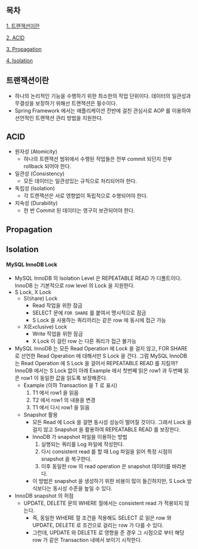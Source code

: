 ## 목차
[1. 트랜잭션이란](#트랜잭션이란)

[2. ACID](#ACID)

[3. Propagation](#Propagation)

[4. Isolation](#Isolation)

## 트랜잭션이란
* 하나의 논리적인 기능을 수행하기 위한 최소한의 작업 단위이다. 데이터의 일관성과 무결성을 보장하기 위해선 트랜잭션은 필수이다.
* Spring Framework 에서는 애플리케이션 전반에 걸친 관심사로 AOP 를 이용하여 선언적인 트랜잭션 관리 방법을 지원한다.

## ACID
* 원자성 (Atomicity)
  * 하나의 트랜잭션 범위에서 수행된 작업들은 전부 commit 되던지 전부 rollback 되어야 한다.
* 일관성 (Consistency)
  * 모든 데이터는 일관성있는 규칙으로 처리되어야 한다.
* 독립성 (Isolation)
  * 각 트랜잭션은 서로 영향없이 독립적으로 수행되어야 한다.
* 지속성 (Durability)
  * 한 번 Commit 된 데이터는 영구히 보관되어야 한다.

## Propagation

## Isolation
#### MySQL InnoDB Lock
* MySQL InnoDB 의 Isolation Level 은 REPEATABLE READ 가 디폴트이다. InnoDB 는 기본적으로 row level 의 Lock 을 지원한다. 
* S Lock, X Lock
  * S(`S`hare) Lock
    * Read 작업을 위한 잠금
    * SELECT 문에 `FOR SHARE` 를 붙여서 명시적으로 잠금
    * S Lock 을 사용하는 쿼리끼리는 같은 row 에 동시에 접근 가능
  * X(E`x`clusive) Lock
    * Write 작업을 위한 잠금
    * X Lock 이 걸린 row 는 다른 쿼리가 접근 불가능
* MySQL InnoDB 는 모든 Read Operation 에 Lock 을 걸지 않고, FOR SHARE 로 선언한 Read Operation 에 대해서만 S Lock 을 건다. 그럼 MySQL InnoDB 는 Read Operation 에 S Lock 을 걸어서 REPEATABLE READ 를 지킬까? InnoDB 에서는 S Lock 없이 아래 Example 에서 첫번째 읽은 row1 과 두번째 읽은 row1 이 동일한 값을 읽도록 보장해준다.
  * Example (이하 Transaction 을 T 로 표시)
    1. T1 에서 row1 을 읽음
    2. T2 에서 row1 의 내용을 변경 
    3. T1 에서 다시 row1 을 읽음
  * Snapshot 활용
    * 모든 Read 에 Lock 을 걸면 동시성 성능이 떨어질 것이다. 그래서 Lock 을 걸지 않고 Snapshot 을 활용하여 REPEATABLE READ 를 보장한다.
    * InnoDB 가 snapshot 파일을 이용하는 방법
      1. 실행되는 쿼리를 Log 파일에 작성한다.
      2. 다시 consistent read 를 할 때 Log 파일을 읽어 특정 시점의 snapshot 을 복구한다.
      3. 이후 동일한 row 의 read operation 은 snapshot 데이터를 바라본다.
    * 이 방법은 snapshot 을 생성하기 위한 비용이 많이 들긴하지만, S Lock 방식보다는 동시성 수준을 높일 수 있다.
* InnoDB snapshot 의 허점
  * UPDATE, DELETE 문의 WHERE 절에서는 consistent read 가 적용되지 않는다.
    * 즉, 동일한 WHERE 절 조건을 적용해도 SELECT 로 읽은 row 와 UPDATE, DELETE 로 조건으로 걸리는 row 가 다를 수 있다.
    * 그런데, UPDATE 와 DELETE 로 영향을 준 경우 그 시점으로 부터 해당 row 가 같은 Transaction 내에서 보이기 시작한다.
